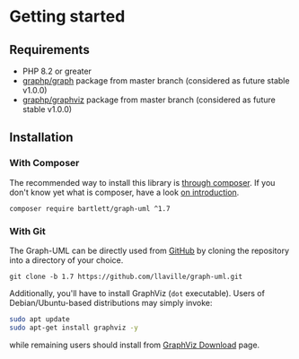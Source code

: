 <!-- markdownlint-disable MD013 -->
# Getting started

## Requirements

* PHP 8.2 or greater
* [graphp/graph](https://github.com/graphp/graph) package from master branch (considered as future stable v1.0.0)
* [graphp/graphviz](https://github.com/graphp/graphviz) package from master branch (considered as future stable v1.0.0)

## Installation

### With Composer

The recommended way to install this library is [through composer](http://getcomposer.org).
If you don't know yet what is composer, have a look [on introduction](http://getcomposer.org/doc/00-intro.md).

```shell
composer require bartlett/graph-uml ^1.7
```

### With Git

The Graph-UML can be directly used from [GitHub](https://github.com/llaville/graph-uml.git)
by cloning the repository into a directory of your choice.

```shell
git clone -b 1.7 https://github.com/llaville/graph-uml.git
```

Additionally, you'll have to install GraphViz (`dot` executable).
Users of Debian/Ubuntu-based distributions may simply invoke:

```bash
sudo apt update
sudo apt-get install graphviz -y
```

while remaining users should install from [GraphViz Download](http://www.graphviz.org/download/) page.
